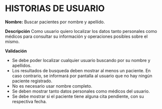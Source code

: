 # HISTORIAS DE USUARIO

**Nombre:** Buscar pacientes por nombre y apellido.

**Descripción**
Como usuario quiero localizar los datos tanto personales como médicos para consultar su información y operaciones posibles sobre el mismo.

**Validación**

* Se debe poder localizar cualquier usuario buscando por su nombre y apellidos.
* Los resultados de busqueda deben mostrar al menos un paciente. En caso contrario, se informará por pantalla al usuario que no hay ningún paciente registrado.
* No es necesario usar nombre completo.
* Se deben mostrar tanto datos personales como médicos del usuario.
* Se debe mostrar si el paciente tiene alguna cita pendiente, con su respectiva fecha.
